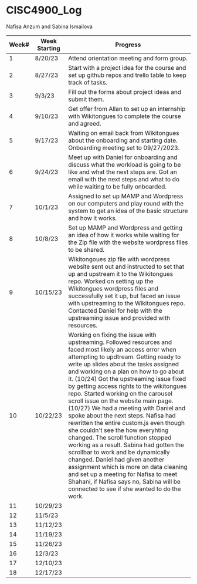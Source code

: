 # CISC4900_Log
Nafisa Anzum and Sabina Ismailova

Week#	| Week Starting	| Progress
------|---------------|---------
1	| 8/20/23	| Attend orientation meeting and form group. 
2	| 8/27/23	| Start with a project idea for the course and set up github repos and trello table to keep track of tasks. 
3	| 9/3/23	| Fill out the forms about project ideas and submit them.
4	| 9/10/23	| Get offer from Allan to set up an internship with Wikitongues to complete the course and agreed.
5	| 9/17/23	| Waiting on email back from Wikitongues about the onboarding and starting date. Onboarding meeting set to 09/27/2023.
6	| 9/24/23	| Meet up with Daniel for onboarding and discuss what the workload is going to be like and what the next steps are. Got an email with the next steps and what to do while waiting to be fully onboarded. 
7	| 10/1/23	| Assigned to set up MAMP and Wordpress on our computers and play round with the system to get an idea of the basic structure and how it works. 
8	| 10/8/23	| Set up MAMP and Wordpress and getting an idea of how it works while waiting for the Zip file with the website wordpress files to be shared.
9	| 10/15/23	| Wikitongoues zip file with wordpress website sent out and instructed to set that up and upstream it to the Wikitongues repo. Worked on setting up the Wikitongues wordpress files and successfully set it up, but faced an issue with upstreaming to the Wikitongues repo. Contacted Daniel for help with the upstreaming issue and provided with resources. 
10	| 10/22/23	| Working on fixing the issue with upstreaming. Followed resources and faced most likely an access error when attempting to updtream. Getting ready to write up slides about the tasks assigned and working on a plan on how to go about it. (10/24) Got the upstreaming issue fixed by getting access rights to the wikitongues repo. Started working on the carousel scroll issue on the website main page. (10/27) We had a meeting with Daniel and spoke about the next steps. Nafisa had rewritten the entire custom.js even though she couldn't see the how everyhting changed. The scroll function stopped working as a result. Sabina had gotten the scrollbar to work and be dynamically changed. Daniel had given another assignment which is more on data cleaning and set up a meeting for Nafisa to meet Shahani, if Nafisa says no, Sabina will be connected to see if she wanted to do the work.
11	| 10/29/23 | 	
12	| 11/5/23	| 
13	| 11/12/23	| 
14	| 11/19/23	| 
15	| 11/26/23	| 
16	| 12/3/23	| 
17	| 12/10/23	| 
18	| 12/17/23	| 
